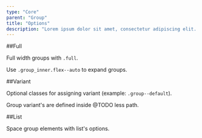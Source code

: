 ```yaml
---
type: "Core"
parent: "Group"
title: "Options"
description: "Lorem ipsum dolor sit amet, consectetur adipiscing elit. Nunc tempus laoreet leo sit amet iaculis."
---
```


##Full

Full width groups with `.full`.

Use `.group_inner.flex--auto` to expand groups.

<demo>
  <demovanilla src="inline/core/group/options-full-line">
  </demovanilla>
  <demovanilla src="inline/core/group/options-full-stack">
  </demovanilla>
</demo>

##Variant

Optional classes for assigning variant (example: `.group--default`).

<div class="alert">
  <div class="alert_content">
    Group variant's are defined inside @TODO less path.
  </div>
</div>

<demo>
  <demovanilla src="inline/core/group/options-variant-line">
  </demovanilla>
  <demovanilla src="inline/core/group/options-variant-stack">
  </demovanilla>
</demo>

##List

Space group elements with list's options.

<demo>
  <demovanilla src="inline/core/group/options-list-line">
  </demovanilla>
  <demovanilla src="inline/core/group/options-list-stack">
  </demovanilla>
</demo>
